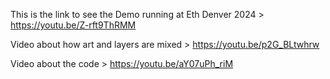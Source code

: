 This is the link to see the Demo running at Eth Denver 2024 > https://youtu.be/Z-rft9ThRMM

Video about how art and layers are mixed > https://youtu.be/p2G_BLtwhrw

Video about the code > https://youtu.be/aY07uPh_riM
